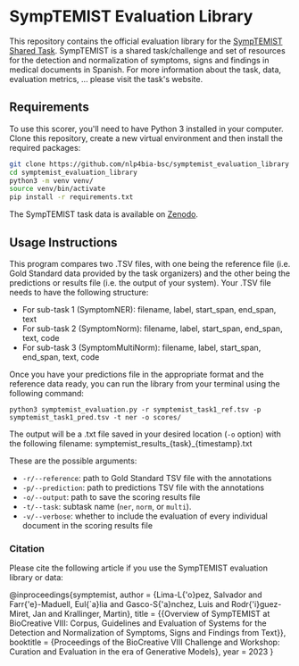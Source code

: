 # SympTEMIST Evaluation Library

This repository contains the official evaluation library for the [SympTEMIST Shared Task](https://temu.bsc.es/symptemist).
SympTEMIST is a shared task/challenge and set of resources for the detection and normalization of symptoms, signs and findings in medical documents in Spanish.
For more information about the task, data, evaluation metrics, ... please visit the task's website.


## Requirements

To use this scorer, you'll need to have Python 3 installed in your computer. Clone this repository, create a new virtual environment and then install the required packages:

```bash
git clone https://github.com/nlp4bia-bsc/symptemist_evaluation_library
cd symptemist_evaluation_library
python3 -m venv venv/
source venv/bin/activate
pip install -r requirements.txt
```

The SympTEMIST task data is available on [Zenodo](https://zenodo.org/doi/10.5281/zenodo.8223653).

## Usage Instructions

This program compares two .TSV files, with one being the reference file (i.e. Gold Standard data provided by the task organizers) and the other being the predictions or results file (i.e. the output of your system). Your .TSV file needs to have the following structure:

- For sub-task 1 (SymptomNER): filename, label, start_span, end_span, text
- For sub-task 2 (SymptomNorm): filename, label, start_span, end_span, text, code
- For sub-task 3 (SymptomMultiNorm): filename, label, start_span, end_span, text, code

Once you have your predictions file in the appropriate format and the reference data ready, you can run the library from your terminal using the following command:

```commandline
python3 symptemist_evaluation.py -r symptemist_task1_ref.tsv -p symptemist_task1_pred.tsv -t ner -o scores/
```

The output will be a .txt file saved in your desired location (`-o` option) with the following filename: symptemist_results_{task}_{timestamp}.txt

These are the possible arguments:

+ ```-r/--reference```: path to Gold Standard TSV file with the annotations
+ ```-p/--prediction```: path to predictions TSV file with the annotations
+ ```-o/--output```: path to save the scoring results file
+ ```-t/--task```: subtask name (```ner```, ```norm```, or ```multi```).
+ ```-v/--verbose```: whether to include the evaluation of every individual document in the scoring results file


### Citation

Please cite the following article if you use the SympTEMIST evaluation library or data:

@inproceedings{symptemist,
  author       = {Lima-L{\'o}pez, Salvador and Farr{\'e}-Maduell, Eul{\`a}lia and Gasco-S{\'a}nchez, Luis and Rodr{\'i}guez-Miret, Jan and Krallinger, Martin},
  title        = {{Overview of SympTEMIST at BioCreative VIII: Corpus, Guidelines and Evaluation of Systems for the Detection and Normalization of Symptoms, Signs and Findings from Text}},
  booktitle    = {Proceedings of the BioCreative VIII Challenge and Workshop: Curation and Evaluation in the era of Generative Models},
  year         = 2023
}
